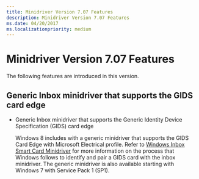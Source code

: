 ```yaml
---
title: Minidriver Version 7.07 Features
description: Minidriver Version 7.07 Features
ms.date: 04/20/2017
ms.localizationpriority: medium
---
```


# Minidriver Version 7.07 Features


The following features are introduced in this version.

## <span id="_Generic_Inbox_minidriver_that_supports_the_GIDS__card_edge"></span><span id="_generic_inbox_minidriver_that_supports_the_gids__card_edge"></span><span id="_GENERIC_INBOX_MINIDRIVER_THAT_SUPPORTS_THE_GIDS__CARD_EDGE"></span> Generic Inbox minidriver that supports the GIDS card edge


-   Generic Inbox minidriver that supports the Generic Identity Device Specification (GIDS) card edge

    Windows 8 includes with a generic minidriver that supports the GIDS Card Edge with Microsoft Electrical profile. Refer to [Windows Inbox Smart Card Minidriver](windows-inbox-smart-card-minidriver.md) for more information on the process that Windows follows to identify and pair a GIDS card with the inbox minidriver. The generic minidriver is also available starting with Windows 7 with Service Pack 1 (SP1).

 

 





